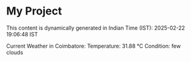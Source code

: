 # My Project

This content is dynamically generated in Indian Time (IST): 2025-02-22 19:06:48 IST


Current Weather in Coimbatore:
Temperature: 31.88 °C
Condition: few clouds
